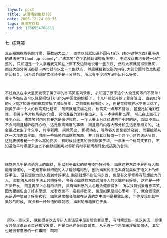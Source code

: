 ```yaml
---
 layout: post
 title: 从滑稽到幽默(8)
 date: 2005-12-24 00:35
 tags: 旧博客存档
 ref_id: 1536954708511
---
```

七. 栋笃笑



    真正接触栋笃笑的时候, 要数到大二了. 原本以前就知道外国有talk show这种东西(最准确的说法是"Stand up comedy","栋笃笑"这个名称翻译得很传神), 不过没认真地看过一场完整的, 只知道是一个人拿着麦克风在上面不及边际地说着一些东西, 然后大家就觉得很搞笑. 而且大部分笑话都是一两句就可以出一个幽默点, 然后就接着说别的内容,大部分跟时政及影视新闻有关, 因为对外国的文化还不是十分熟悉, 所以有不少地方没听出什么好笑.



    不过自从在中大里面发现了黄子华的栋笃笑系列录像, 才知道了原来这个人物是何等的不简单! 黄子华都应该可以算是把talk show中国化的始祖了, 十几年前就开始了登台演出, 直到03年的< >我才知道他的栋笃笑搞了那么多年. 之前亚视有播过< >, 但是觉得那种水平差太远了, 跟黄子华一个人的栋笃笑比起来, 简直就是天壤之别. 栋笃笑一点都不易做, 甚至比拍电影还难. 看黄子华对栋笃笑的介绍, 说他准备的资料拿出来, 有一本字典那么厚, 可见在上面花了多少心思. 栋笃笑对内容的要求是很讲究的. 一个人要上台连续讲两个小时的话, 观众不单止不会闷而且越听越开心的, 这是很高难度的事情. 而且讲的内容大部分和生活息息相关的, 社会最近发生了什么事, 时事新闻, 宗教历史, 影视动态, 等等各方面都会涉及到, 而要能够从这一大堆东西里面, 找到一些搞笑的幽默的东西, 并且将其连接成一个两个小时的说话节目, 这对表演者是一个多么高的要求. 有时候我还真的很佩服黄子华, 一年出一个栋笃笑节目, 不知道他平时哪里来这么多幽默细胞可以将所有时事新闻都转化成搞笑的台词. 



    栋笃笑几乎是纯语言上的幽默, 所以对于幽默的使用技巧特别多. 幽默这种东西不是所有人都能看得懂的, 一定是有幽默细胞的人才能领略得到, 因为幽默的手法本身就类似于语文上的修辞手法, 没有想像力的人看到修辞手法,脑筋就想不到任何东西, 但是有文学修养有联想能力的人, 就能够从修辞手法上领略好多. 多看点幽默的东西对培养人的大脑也有好处, 这也是一种右脑开发, 而且再加上心智的培养, 具有幽默感的人心理会健康得多. 所以我特别爱看栋笃笑, 因为里面包含了好多思想, 光看表面不一定看得出来, 但是如果是细心思考一下, 就会发现原来话语中隐藏了好多玄机, 幽默通常都会隐藏在话语的之中而不是暴露出来, 当你发现到其中奥妙的时候, 就会有一种顿悟的成就感, 幽默的乐趣就在于此.



     所以一直以来, 我都很喜欢去专研人家话语中是否暗含着意思, 有时候想到一些双关语, 即使有时候连说话者自己都没发觉, 但是自己也会暗自窃喜, 从另外一个角度来理解某句话, 其实也是很有意思的一件事阿! 呵呵

